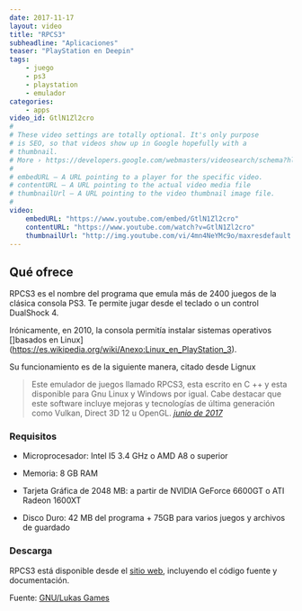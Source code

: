 ```yaml
---
date: 2017-11-17
layout: video
title: "RPCS3"
subheadline: "Aplicaciones"
teaser: "PlayStation en Deepin"
tags:
    - juego
    - ps3
    - playstation
    - emulador
categories:
    - apps
video_id: GtlN1Zl2cro
#
# These video settings are totally optional. It's only purpose
# is SEO, so that videos show up in Google hopefully with a
# thumbnail.
# More › https://developers.google.com/webmasters/videosearch/schema?hl=en&rd=1
#
# embedURL – A URL pointing to a player for the specific video.
# contentURL – A URL pointing to the actual video media file
# thumbnailUrl – A URL pointing to the video thumbnail image file.
#
video:
    embedURL: "https://www.youtube.com/embed/GtlN1Zl2cro"
    contentURL: "https://www.youtube.com/watch?v=GtlN1Zl2cro"
    thumbnailUrl: "http://img.youtube.com/vi/4mn4NeYMc9o/maxresdefault.jpg"
---
```

<!--more-->

## Qué ofrece

RPCS3 es el nombre del programa que emula más de 2400 juegos de la clásica consola PS3. Te permite jugar desde el teclado o un control  DualShock 4.

Irónicamente, en 2010, la consola permitía instalar sistemas operativos []basados en Linux](https://es.wikipedia.org/wiki/Anexo:Linux_en_PlayStation_3).

Su funcionamiento es de la siguiente manera, citado desde Lignux
> Este emulador de juegos llamado RPCS3, esta escrito en C ++ y esta disponible para Gnu Linux y Windows por igual. Cabe destacar que este software incluye mejoras y tecnologías de última generación como Vulkan, Direct 3D 12 u OpenGL. <cite>[junio de 2017](https://lignux.com/rpcs3-es-un-emulador-de-juegos-para-la-ps3-pensado-para-gnu-linux/)</cite>

### Requisitos

* Microprocesador: Intel I5 3.4 GHz o AMD A8 o superior

* Memoria: 8 GB RAM

* Tarjeta Gráfica de 2048 MB: a partir de NVIDIA GeForce 6600GT o ATI Radeon 1600XT

* Disco Duro: 42 MB del programa + 75GB para varios juegos y archivos de guardado

### Descarga

RPCS3 está disponible desde el [sitio web](https://rpcs3.net/download), incluyendo el código fuente y documentación.

Fuente: [GNU/Lukas Games](https://www.youtube.com/channel/UCwd8wdkJzugZ4brmU-mefKQ)
